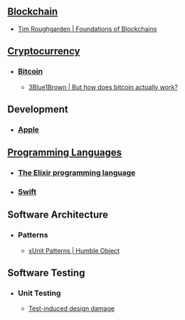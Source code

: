 
## [Blockchain](https://en.wikipedia.org/wiki/Blockchain)
- [Tim Roughgarden | Foundations of Blockchains](https://www.youtube.com/playlist?list=PLEGCF-WLh2RLOHv_xUGLqRts_9JxrckiA)
## [Cryptocurrency](https://en.wikipedia.org/wiki/Cryptocurrency)
- ### [Bitcoin](https://en.wikipedia.org/wiki/Bitcoin)
	- [3Blue1Brown | But how does bitcoin actually work?](https://www.youtube.com/@3blue1brown)
## Development
- ### [Apple](engineering/computer/development/apple.md)
## [Programming Languages](https://en.wikipedia.org/wiki/Programming_language)
- ### [The Elixir programming language](programming-languages/elixir.md)
- ### [Swift](programming-languages/swift.md)
## Software Architecture
- ### Patterns
	- [xUnit Patterns | Humble Object](http://xunitpatterns.com/Humble%20Object.html)
## Software Testing
- ### Unit Testing
	- [Test-induced design damage](https://dhh.dk/2014/test-induced-design-damage.html)